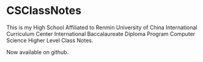# CSClassNotes

This is my High School Affiliated to Renmin University of China International Curriculum Center International Baccalaureate Diploma Program Computer Science Higher Level Class Notes.

Now available on github.
